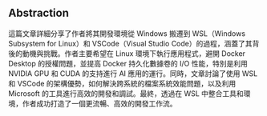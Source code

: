 ## Abstraction
這篇文章詳細分享了作者將其開發環境從 Windows 搬遷到 WSL（Windows Subsystem for Linux）和 VSCode（Visual Studio Code）的過程，涵蓋了其背後的動機與挑戰。作者主要希望在 Linux 環境下執行應用程式，避開 Docker Desktop 的授權問題，並提高 Docker 持久化數據卷的 I/O 性能，特別是利用 NVIDIA GPU 和 CUDA 的支持進行 AI 應用的運行。同時，文章討論了使用 WSL 和 VSCode 的架構優勢，如何解決跨系統的檔案系統效能問題，以及利用 Microsoft 的工具進行高效的開發和調試。最終，透過在 WSL 中整合工具和環境，作者成功打造了一個更流暢、高效的開發工作流。